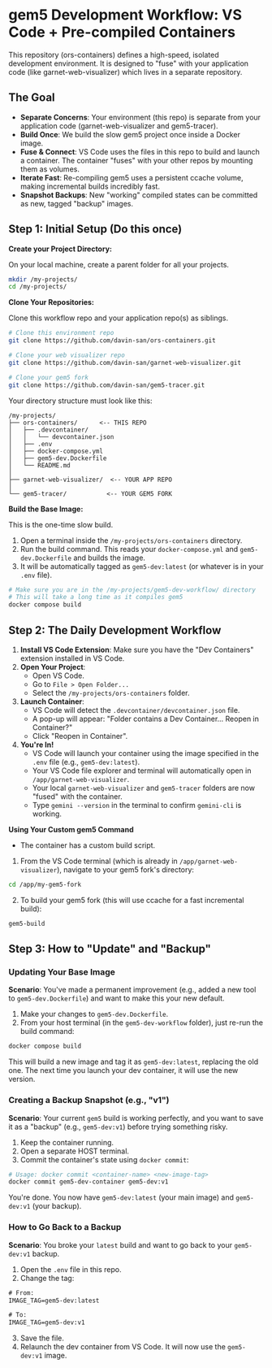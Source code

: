 # gem5 Development Workflow: VS Code + Pre-compiled Containers
This repository (ors-containers) defines a high-speed, isolated development environment. It is designed to "fuse" with your application code (like garnet-web-visualizer) which lives in a separate repository.

## The Goal

*   **Separate Concerns**: Your environment (this repo) is separate from your application code (garnet-web-visualizer and gem5-tracer).
*   **Build Once**: We build the slow gem5 project once inside a Docker image.
*   **Fuse & Connect**: VS Code uses the files in this repo to build and launch a container. The container "fuses" with your other repos by mounting them as volumes.
*   **Iterate Fast**: Re-compiling gem5 uses a persistent ccache volume, making incremental builds incredibly fast.
*   **Snapshot Backups**: New "working" compiled states can be committed as new, tagged "backup" images.

## Step 1: Initial Setup (Do this once)

**Create your Project Directory:**

On your local machine, create a parent folder for all your projects.

```bash
mkdir /my-projects/
cd /my-projects/
```

**Clone Your Repositories:**

Clone this workflow repo and your application repo(s) as siblings.

```bash
# Clone this environment repo
git clone https://github.com/davin-san/ors-containers.git

# Clone your web visualizer repo
git clone https://github.com/davin-san/garnet-web-visualizer.git

# Clone your gem5 fork
git clone https://github.com/davin-san/gem5-tracer.git
```

Your directory structure must look like this:

```
/my-projects/
├── ors-containers/      <-- THIS REPO
│   ├── .devcontainer/
│   │   └── devcontainer.json
│   ├── .env
│   ├── docker-compose.yml
│   ├── gem5-dev.Dockerfile
│   └── README.md
│
├── garnet-web-visualizer/  <-- YOUR APP REPO
│
└── gem5-tracer/           <-- YOUR GEM5 FORK
```

**Build the Base Image:**

This is the one-time slow build.

1.  Open a terminal inside the `/my-projects/ors-containers` directory.
2.  Run the build command. This reads your `docker-compose.yml` and `gem5-dev.Dockerfile` and builds the image.
3.  It will be automatically tagged as `gem5-dev:latest` (or whatever is in your `.env` file).

```bash
# Make sure you are in the /my-projects/gem5-dev-workflow/ directory
# This will take a long time as it compiles gem5
docker compose build
```

## Step 2: The Daily Development Workflow

1.  **Install VS Code Extension**: Make sure you have the "Dev Containers" extension installed in VS Code.
2.  **Open Your Project**:
    *   Open VS Code.
    *   Go to `File > Open Folder...`
    *   Select the `/my-projects/ors-containers` folder.
3.  **Launch Container**:
    *   VS Code will detect the `.devcontainer/devcontainer.json` file.
    *   A pop-up will appear: "Folder contains a Dev Container... Reopen in Container?"
    *   Click "Reopen in Container".
4.  **You're In!**
    *   VS Code will launch your container using the image specified in the `.env` file (e.g., `gem5-dev:latest`).
    *   Your VS Code file explorer and terminal will automatically open in `/app/garnet-web-visualizer`.
    *   Your local `garnet-web-visualizer` and `gem5-tracer` folders are now "fused" with the container.
    *   Type `gemini --version` in the terminal to confirm `gemini-cli` is working.

**Using Your Custom gem5 Command**
*   The container has a custom build script.
1.  From the VS Code terminal (which is already in `/app/garnet-web-visualizer`), navigate to your gem5 fork's directory:

```bash
cd /app/my-gem5-fork
```
2.  To build your gem5 fork (this will use ccache for a fast incremental build):

```bash
gem5-build
```


## Step 3: How to "Update" and "Backup"

### Updating Your Base Image

**Scenario**: You've made a permanent improvement (e.g., added a new tool to `gem5-dev.Dockerfile`) and want to make this your new default.

1.  Make your changes to `gem5-dev.Dockerfile`.
2.  From your host terminal (in the `gem5-dev-workflow` folder), just re-run the build command:

```bash
docker compose build
```

This will build a new image and tag it as `gem5-dev:latest`, replacing the old one. The next time you launch your dev container, it will use the new version.

### Creating a Backup Snapshot (e.g., "v1")

**Scenario**: Your current `gem5` build is working perfectly, and you want to save it as a "backup" (e.g., `gem5-dev:v1`) before trying something risky.

1.  Keep the container running.
2.  Open a separate HOST terminal.
3.  Commit the container's state using `docker commit`:

```bash
# Usage: docker commit <container-name> <new-image-tag>
docker commit gem5-dev-container gem5-dev:v1
```

You're done. You now have `gem5-dev:latest` (your main image) and `gem5-dev:v1` (your backup).

### How to Go Back to a Backup

**Scenario**: You broke your `latest` build and want to go back to your `gem5-dev:v1` backup.

1.  Open the `.env` file in this repo.
2.  Change the tag:

```diff
# From:
IMAGE_TAG=gem5-dev:latest

# To:
IMAGE_TAG=gem5-dev:v1
```

3.  Save the file.
4.  Relaunch the dev container from VS Code. It will now use the `gem5-dev:v1` image.
